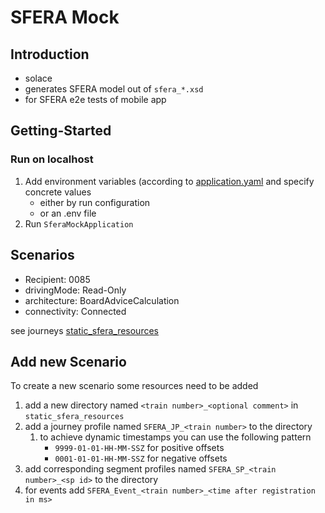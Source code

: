 # SFERA Mock

## Introduction
- solace
- generates SFERA model out of `sfera_*.xsd`
- for SFERA e2e tests of mobile app

## Getting-Started
### Run on localhost
1. Add environment variables (according to [application.yaml](src/main/resources/application.yaml) and specify concrete values
   - either by run configuration
   - or an .env file
2. Run `SferaMockApplication`

## Scenarios

- Recipient: 0085
- drivingMode: Read-Only
- architecture: BoardAdviceCalculation
- connectivity: Connected

see journeys [static_sfera_resources](src/main/resources/static_sfera_resources)

## Add new Scenario
To create a new scenario some resources need to be added
1. add a new directory named `<train number>_<optional comment>` in `static_sfera_resources`
2. add a journey profile named `SFERA_JP_<train number>` to the directory
   1. to achieve dynamic timestamps you can use the following pattern
      - `9999-01-01-HH-MM-SSZ` for positive offsets
      - `0001-01-01-HH-MM-SSZ` for negative offsets
3. add corresponding segment profiles named `SFERA_SP_<train number>_<sp id>` to the directory
4. for events add `SFERA_Event_<train number>_<time after registration in ms>`